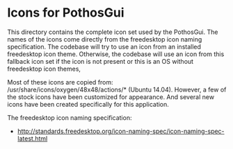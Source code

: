 # Icons for PothosGui

This directory contains the complete icon set used by the PothosGui.
The names of the icons come directly from the freedesktop icon naming specification.
The codebase will try to use an icon from an installed freedesktop icon theme.
Otherwise, the codebase will use an icon from this fallback icon set
if the icon is not present or this is an OS without freedesktop icon themes,

Most of these icons are copied from: /usr/share/icons/oxygen/48x48/actions/* (Ubuntu 14.04).
However, a few of the stock icons have been customized for appearance.
And several new icons have been created specifically for this application.

The freedesktop icon naming specification:
* http://standards.freedesktop.org/icon-naming-spec/icon-naming-spec-latest.html

